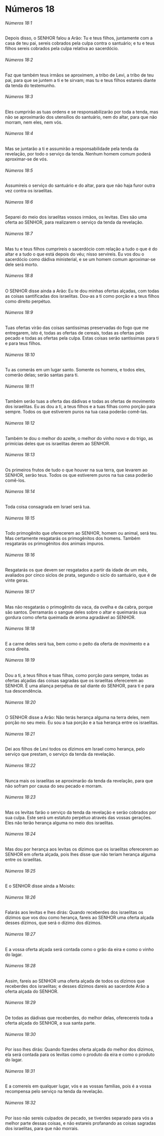 # Números 18

###### Números 18:1

Depois disso, o SENHOR falou a Arão: Tu e teus filhos, juntamente com a casa de teu pai, sereis cobrados pela culpa contra o santuário; e tu e teus filhos sereis cobrados pela culpa relativa ao sacerdócio.

###### Números 18:2

Faz que também teus irmãos se aproximem, a tribo de Levi, a tribo de teu pai, para que se juntem a ti e te sirvam; mas tu e teus filhos estareis diante da tenda do testemunho.

###### Números 18:3

Eles cumprirão as tuas ordens e se responsabilizarão por toda a tenda, mas não se aproximarão dos utensílios do santuário, nem do altar, para que não morram, nem eles, nem vós.

###### Números 18:4

Mas se juntarão a ti e assumirão a responsabilidade pela tenda da revelação, por todo o serviço da tenda. Nenhum homem comum poderá aproximar-se de vós.

###### Números 18:5

Assumireis o serviço do santuário e do altar, para que não haja furor outra vez contra os israelitas.

###### Números 18:6

Separei do meio dos israelitas vossos irmãos, os levitas. Eles são uma oferta ao SENHOR, para realizarem o serviço da tenda da revelação.

###### Números 18:7

Mas tu e teus filhos cumprireis o sacerdócio com relação a tudo o que é do altar e a tudo o que está depois do véu; nisso servireis. Eu vos dou o sacerdócio como dádiva ministerial, e se um homem comum aproximar-se dele será morto.

###### Números 18:8

O SENHOR disse ainda a Arão: Eu te dou minhas ofertas alçadas, com todas as coisas santificadas dos israelitas. Dou-as a ti como porção e a teus filhos como direito perpétuo.

###### Números 18:9

Tuas ofertas virão das coisas santíssimas preservadas do fogo que me entregarem, isto é, todas as ofertas de cereais, todas as ofertas pelo pecado e todas as ofertas pela culpa. Estas coisas serão santíssimas para ti e para teus filhos.

###### Números 18:10

Tu as comerás em um lugar santo. Somente os homens, e todos eles, comerão delas; serão santas para ti.

###### Números 18:11

Também serão tuas a oferta das dádivas e todas as ofertas de movimento dos israelitas. Eu as dou a ti, a teus filhos e a tuas filhas como porção para sempre. Todos os que estiverem puros na tua casa poderão comê-las.

###### Números 18:12

Também te dou o melhor do azeite, o melhor do vinho novo e do trigo, as primícias deles que os israelitas derem ao SENHOR.

###### Números 18:13

Os primeiros frutos de tudo o que houver na sua terra, que levarem ao SENHOR, serão teus. Todos os que estiverem puros na tua casa poderão comê-los.

###### Números 18:14

Toda coisa consagrada em Israel será tua.

###### Números 18:15

Todo primogênito que oferecerem ao SENHOR, homem ou animal, será teu. Mas certamente resgatarás os primogênitos dos homens. Também resgatarás os primogênitos dos animais impuros.

###### Números 18:16

Resgatarás os que devem ser resgatados a partir da idade de um mês, avaliados por cinco siclos de prata, segundo o siclo do santuário, que é de vinte geras.

###### Números 18:17

Mas não resgatarás o primogênito da vaca, da ovelha e da cabra, porque são santos. Derramarás o sangue deles sobre o altar e queimarás sua gordura como oferta queimada de aroma agradável ao SENHOR.

###### Números 18:18

E a carne deles será tua, bem como o peito da oferta de movimento e a coxa direita.

###### Números 18:19

Dou a ti, a teus filhos e tuas filhas, como porção para sempre, todas as ofertas alçadas das coisas sagradas que os israelitas oferecerem ao SENHOR. É uma aliança perpétua de sal diante do SENHOR, para ti e para tua descendência.

###### Números 18:20

O SENHOR disse a Arão: Não terás herança alguma na terra deles, nem porção no seu meio. Eu sou a tua porção e a tua herança entre os israelitas.

###### Números 18:21

Dei aos filhos de Levi todos os dízimos em Israel como herança, pelo serviço que prestam, o serviço da tenda da revelação.

###### Números 18:22

Nunca mais os israelitas se aproximarão da tenda da revelação, para que não sofram por causa do seu pecado e morram.

###### Números 18:23

Mas os levitas farão o serviço da tenda da revelação e serão cobrados por sua culpa. Este será um estatuto perpétuo através das vossas gerações. Eles não terão herança alguma no meio dos israelitas.

###### Números 18:24

Mas dou por herança aos levitas os dízimos que os israelitas oferecerem ao SENHOR em oferta alçada, pois lhes disse que não teriam herança alguma entre os israelitas.

###### Números 18:25

E o SENHOR disse ainda a Moisés:

###### Números 18:26

Falarás aos levitas e lhes dirás: Quando receberdes dos israelitas os dízimos que vos dou como herança, fareis ao SENHOR uma oferta alçada desses dízimos, que será o dízimo dos dízimos.

###### Números 18:27

E a vossa oferta alçada será contada como o grão da eira e como o vinho do lagar.

###### Números 18:28

Assim, fareis ao SENHOR uma oferta alçada de todos os dízimos que receberdes dos israelitas; e desses dízimos dareis ao sacerdote Arão a oferta alçada do SENHOR.

###### Números 18:29

De todas as dádivas que receberdes, do melhor delas, oferecereis toda a oferta alçada do SENHOR, a sua santa parte.

###### Números 18:30

Por isso lhes dirás: Quando fizerdes oferta alçada do melhor dos dízimos, ela será contada para os levitas como o produto da eira e como o produto do lagar.

###### Números 18:31

E a comereis em qualquer lugar, vós e as vossas famílias, pois é a vossa recompensa pelo serviço na tenda da revelação.

###### Números 18:32

Por isso não sereis culpados de pecado, se tiverdes separado para vós a melhor parte dessas coisas, e não estareis profanando as coisas sagradas dos israelitas, para que não morrais.

